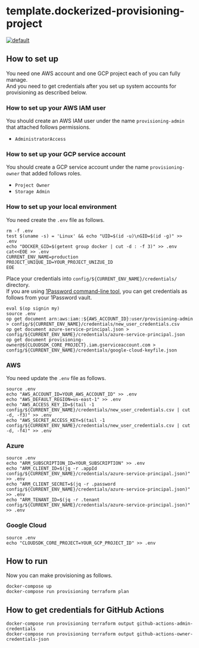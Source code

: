 # template.dockerized-provisioning-project

[![default](https://github.com/mazgi/template.dockerized-provisioning-project/workflows/default/badge.svg)](https://github.com/mazgi/template.dockerized-provisioning-project/actions?query=workflow%3Adefault)

## How to set up

You need one AWS account and one GCP project each of you can fully manage.  
And you need to get credentials after you set up system accounts for provisioning as described below.

### How to set up your AWS IAM user

You should create an AWS IAM user under the name `provisioning-admin` that attached follows permissions.

- `AdministratorAccess`

### How to set up your GCP service account

You should create a GCP service account under the name `provisioning-owner` that added follows roles.

- `Project Owner`
- `Storage Admin`

### How to set up your local environment

You need create the `.env` file as follows.

```shellsession
rm -f .env
test $(uname -s) = 'Linux' && echo "UID=$(id -u)\nGID=$(id -g)" >> .env
echo "DOCKER_GID=$(getent group docker | cut -d : -f 3)" >> .env
cat<<EOE >> .env
CURRENT_ENV_NAME=production
PROJECT_UNIQUE_ID=YOUR_PROJECT_UNIZUE_ID
EOE
```

Place your credentials into `config/${CURRENT_ENV_NAME}/credentials/` directory.  
If you are using [1Password command-line tool](https://1password.com/downloads/command-line/), you can get credentials as follows from your 1Password vault.

```shellsession
eval $(op signin my)
source .env
op get document arn:aws:iam::${AWS_ACCOUNT_ID}:user/provisioning-admin > config/${CURRENT_ENV_NAME}/credentials/new_user_credentials.csv
op get document azure-service-principal.json > config/${CURRENT_ENV_NAME}/credentials/azure-service-principal.json
op get document provisioning-owner@${CLOUDSDK_CORE_PROJECT}.iam.gserviceaccount.com > config/${CURRENT_ENV_NAME}/credentials/google-cloud-keyfile.json
```

### AWS

You need update the `.env` file as follows.

```shellsession
source .env
echo "AWS_ACCOUNT_ID=YOUR_AWS_ACCOUNT_ID" >> .env
echo "AWS_DEFAULT_REGION=us-east-1" >> .env
echo "AWS_ACCESS_KEY_ID=$(tail -1 config/${CURRENT_ENV_NAME}/credentials/new_user_credentials.csv | cut -d, -f3)" >> .env
echo "AWS_SECRET_ACCESS_KEY=$(tail -1 config/${CURRENT_ENV_NAME}/credentials/new_user_credentials.csv | cut -d, -f4)" >> .env
```

### Azure

```shellsession
source .env
echo "ARM_SUBSCRIPTION_ID=YOUR_SUBSCRIPTION" >> .env
echo "ARM_CLIENT_ID=$(jq -r .appId config/${CURRENT_ENV_NAME}/credentials/azure-service-principal.json)" >> .env
echo "ARM_CLIENT_SECRET=$(jq -r .password config/${CURRENT_ENV_NAME}/credentials/azure-service-principal.json)" >> .env
echo "ARM_TENANT_ID=$(jq -r .tenant config/${CURRENT_ENV_NAME}/credentials/azure-service-principal.json)" >> .env
```

### Google Cloud

```shellsession
source .env
echo "CLOUDSDK_CORE_PROJECT=YOUR_GCP_PROJECT_ID" >> .env
```

## How to run

Now you can make provisioning as follows.

```shellsession
docker-compose up
docker-compose run provisioning terraform plan
```

## How to get credentials for GitHub Actions

```shellsession
docker-compose run provisioning terraform output github-actions-admin-credentials
docker-compose run provisioning terraform output github-actions-owner-credentials-json
```
